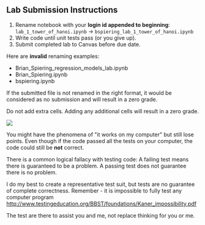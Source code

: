 Lab Submission Instructions
------

1. Rename notebook with your __login id appended to beginning__: `lab_1_tower_of_hanoi.ipynb` -> `bspiering_lab_1_tower_of_hanoi.ipynb`
1. Write code until unit tests pass (or you give up).
1. Submit completed lab to Canvas before due date.

Here are __invalid__ renaming examples:

- Brian_Spiering_regression_models_lab.ipynb
- Brian_Spiering.ipynb
- bspiering.ipynb

If the submitted file is not renamed in the right format, it would be considered as no submission and will result in a zero grade.

Do not add extra cells. Adding any additional cells will result in a zero grade.

![](https://www.azquotes.com/picture-quotes/quote-testing-shows-the-presence-not-the-absence-of-bugs-edsger-dijkstra-84-72-89.jpg)

You might have the phenomena of "it works on my computer" but still lose points. Even though if the code passed all the tests on your computer, the code could still be __not__ correct. 

There is a common logical fallacy with testing code: A failing test means there is guaranteed to be a problem. A passing test does not guarantee there is no problem.

I do my best to create a representative test suit, but tests are no guarantee of complete correctness. Remember - it is impossible to fully test any computer program http://www.testingeducation.org/BBST/foundations/Kaner_impossibility.pdf

The test are there to assist you and me, not replace thinking for you or me.
